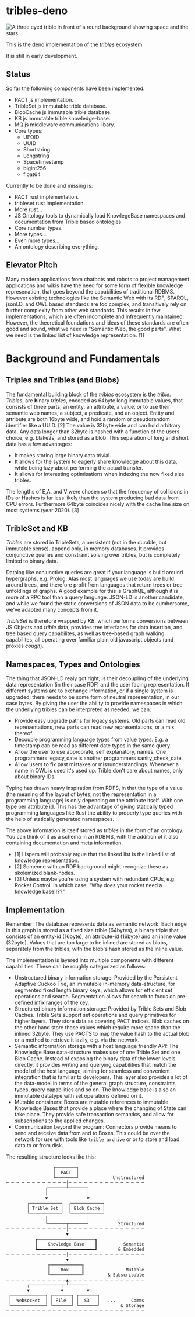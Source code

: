 # tribles-deno

![A three eyed trible in front of a round background showing space and the stars.](./trible.svg)

This is the deno implementation of the _tribles_ ecosystem.

It is still in early development.

## Status

So far the following components have been implemented.

- PACT js implementation.
- TribleSet js immutable trible database.
- BlobCache js immutable trible database.
- KB js immutable trible knowledge-base.
- MQ js middleware communications libary.
- Core types:
  - UFOID
  - UUID
  - Shortstring
  - Longstring
  - Spacetimestamp
  - bigint256
  - float64

Currently to be done and missing is:

- PACT rust implementation.
- tribleset rust implementation.
- More rust...
- JS Ontology tools to dynamically load KnowlegeBase namespaces and documentation
  from Trible based ontologies.
- Core number types.
- More types...
- Even more types...
- An ontology describing everything.

## Elevator Pitch

Many modern applications from chatbots and robots to project management
applications and wikis have the need for some form of flexible knowledge
represenation, that goes beyond the capabilities of traditional RDBMS. However
existing technologies like the Semantic Web with its RDF, SPARQL, jsonLD, and
OWL based standards are too complex, and transitively rely on further complexity
from other web standards. This results in few implementations, which are often
incomplete and infrequently maintained. However, the theoretical foundations and
ideas of these standards are often good and sound, what we need is "Semantic
Web, the good parts". What we need is the linked list of knowledge
representation. [1]

# Background and Fundamentals

## Triples and Tribles (and Blobs)

The fundamental building block of the _tribles_ ecosystem is the _trible_.
_Tribles_, are **b**inary _triples_, encoded as 64byte long immutable values,
that consists of three parts, an entity, an attribute, a value, or to use their
semantic web names, a subject, a predicate, and an object. Entity and attribute
are both 16byte wide, and hold a random or pseudorandom identifier like a UUID.
[2] The value is 32byte wide and can hold arbitrary data. Any data longer than
32byte is hashed with a function of the users choice, e.g. blake2s, and stored
as a blob. This separation of long and short data has a few advantages:

- It makes storing large binary data trivial.
- It allows for the system to eagerly share knowledge about this data, while
  being lazy about performing the actual transfer.
- It allows for interesting optimisations when indexing the now fixed size
  tribles.

The lengths of E,A, and V were chosen so that the frequency of collisions in IDs
or Hashes is far less likely than the system producing bad data from CPU errors.
Furthermore 64byte coincides nicely with the cache line size on most systems
(year 2020). [3]

## TribleSet and KB

_Tribles_ are stored in TribleSets, a persistent (not in the durable, but
immutable sense), append only, in memory databases. It provides conjunctive
queries and constraint solving over tribles, but is completely limited to binary
data.

Datalog like conjunctive queries are great if your language is build around
hypergraphs, e.g. Prolog. Alas most languages we use today are build around
trees, and therefore profit from languages that return trees or tree unfoldings
of graphs. A good example for this is GraphQL, although it is more of a RPC tool
than a query language. JSON-LD is another candidate, and while we found the
static conversions of JSON data to be cumbersome, we've adapted many concepts
from it.

_TribleSet_ is therefore wrapped by _KB_, which performs conversions between JS
Objects and _trible_ data, provides tree interfaces for data insertion, and tree
based query capabilites, as well as tree-based graph walking capabilites, all
operating over familiar plain old javascript objects (and proxies _cough_).

## Namespaces, Types and Ontologies

The thing that JSON-LD realy got right, is their decoupling of the underlying
data representation (in their case RDF) and the user facing representation. If
different systems are to exchange information, or if a single system is
upgraded, there needs to be some form of neutral representation, in our case
bytes. By giving the user the ability to provide namespaces in which the
underlying tribles can be interpreted as needed, we can:

- Provide easy upgrade paths for legacy systems. Old parts can read old
  representations, new parts can read new representations, or a mix thereof.
- Decouple programming language types from value types. E.g. a timestamp can be
  read as different date types in the same query.
- Allow the user to use approprate, self explanatory, names. One programmers
  legacy_date is another programmers sanity_check_date.
- Allow users to fix past mistakes or missunderstandings. Whenever a name in OWL
  is used it's used up. Trible don't care about names, only about binary IDs.

Typing has drawn heavy inspiration from RDFS, in that the type of a value (the
meaning of the layout of bytes, not the representation in a programming language)
is only depending on the attribute itself. With one type per attribute id. This
has the advantage of giving statically typed programming languages like Rust the
ability to properly type queries with the help of statically generated namespaces.

The above information is itself stored as _tribles_ in the form of an ontology.
You can think of it as a schema in an RDBMS, with the addition of it also
containing documentation and meta information.

- [1] Lispers will probably argue that the linked list is the linked list of
  knowledge representation.
- [2] Someone with an RDF background might recognize these as skolemized
  blank-nodes.
- [3] Unless maybe you're using a system with redundant CPUs, e.g. Rocket
  Control. In which case: "Why does your rocket need a knowledge base!!??"

## Implementation
Remember:
The database represents data as semantic network. Each edge in this graph is stored as a fixed size trible (64bytes), a binary triple that consists of an entity-id (16byte), an attribute-id (16byte) and an inline value (32byte).
Values that are too large to be inlined are stored as blobs, separately from the tribles, with the blob's hash stored as the inline value.

The implementation is layered into multiple components with different capabilities. These can be roughly categorized as follows:

* Unstructured binary information storage:
  Provided by the Persistent Adaptive Cuckoo Trie, an immutable in-memory data-structure, for segmented fixed length binary keys, which allows for efficient set operations and search. Segmentation allows for search to focus on pre-defined infix ranges of the key.
* Structured binary information storage:
  Provided by Trible Sets and Blob Caches. Trible Sets support set operations and query primitives for higher layers. They store data as covering PACT indices.
  Blob caches on the other hand store those values which require more space than the inlined 32byte. They use PACTS to map the value hash to the actual blob or a method to retrieve it lazily, e.g. via the network.
* Semantic information storage with a host language friendly API:
  The Knowledge Base data-structure makes use of one Trible Set and one Blob Cache.
  Instead of exposing the binary data of the lower levels directly, it provides writing and querying capabilities that match the model of the host language,
  aiming for seamless and convenient integration that is familiar to developers.
  This layer also provides a lot of the data-model in terms of the general graph structure, constraints, types, query capabilities and so on.
  The knowledge base is also an immutable datatype with set operations defined on it.
* Mutable containers:
  Boxes are mutable references to immutable Knowledge Bases that provide a place where the changing of State can take place. They provide safe transaction semantics, and allow for subscriptions to the applied changes.
* Communication beyond the program:
  Connectors provide means to send and receive data from and to Boxes.
  This could be over the network for use with tools like `trible archive`
  or or to store and load data to or from disk.
  
The resulting structure looks like this:

```
                  ┌────────┐
                  │  PACT  │
                  └────────┘             Unstructured
─ ─ ─ ─ ─ ─ ─ ─ ─ ─ ─ ─│─ ─ ─ ─ ─ ─ ─ ─ ─ ─ ─ ─ ─ ─ ─
               ┌───────┴───────┐
               │               │
               ▼               ▼
        ┌────────────┐  ┌────────────┐
        │ Trible Set │  │ Blob Cache │
        └────────────┘  └────────────┘
               │               │
               └───────┬───────┘           Structured
─ ─ ─ ─ ─ ─ ─ ─ ─ ─ ─ ─│─ ─ ─ ─ ─ ─ ─ ─ ─ ─ ─ ─ ─ ─ ─
                       ▼
           ┏━━━━━━━━━━━━━━━━━━━━━━┓
           ┃    Knowledge Base    ┃          Semantic
           ┗━━━━━━━━━━━━━━━━━━━━━━┛        & Embedded
─ ─ ─ ─ ─ ─ ─ ─ ─ ─ ─ ─│─ ─ ─ ─ ─ ─ ─ ─ ─ ─ ─ ─ ─ ─ ─
                       ▼
                ╔════════════╗
                ║    Box     ║                Mutable
                ╚════════════╝         & Subscribable
─ ─ ─ ─ ─ ─ ─ ─ ─ ─ ─ ─▲─ ─ ─ ─ ─ ─ ─ ─ ─ ─ ─ ─ ─ ─ ─
        ┌────────────┬─┴───────┐
        ▼            ▼         ▼
 ┌─────────────┐ ┌───────┐ ┌───────┐
 │  Websocket  │ │ File  │ │  S3   │   ...      Comms
 └─────────────┘ └───────┘ └───────┘        & Storage
─ ─ ─ ─ ─ ─ ─ ─ ─ ─ ─ ─ ─ ─ ─ ─ ─ ─ ─ ─ ─ ─ ─ ─ ─ ─ ─
```